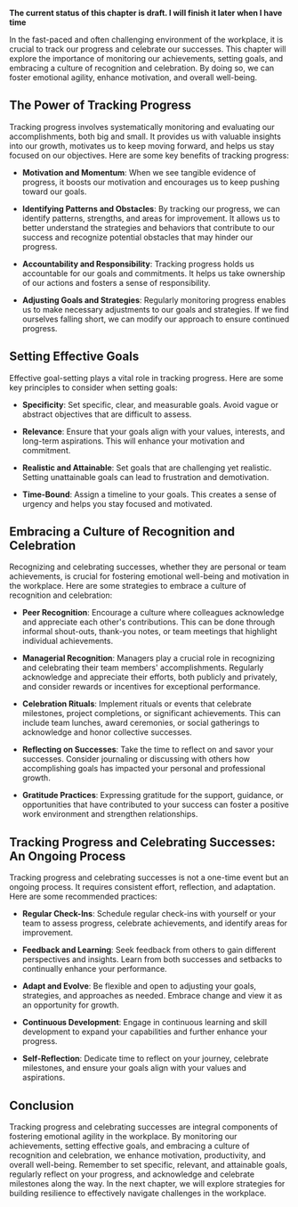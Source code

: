 **The current status of this chapter is draft. I will finish it later when I have time**

In the fast-paced and often challenging environment of the workplace, it is crucial to track our progress and celebrate our successes. This chapter will explore the importance of monitoring our achievements, setting goals, and embracing a culture of recognition and celebration. By doing so, we can foster emotional agility, enhance motivation, and overall well-being.

The Power of Tracking Progress
------------------------------

Tracking progress involves systematically monitoring and evaluating our accomplishments, both big and small. It provides us with valuable insights into our growth, motivates us to keep moving forward, and helps us stay focused on our objectives. Here are some key benefits of tracking progress:

* **Motivation and Momentum**: When we see tangible evidence of progress, it boosts our motivation and encourages us to keep pushing toward our goals.

* **Identifying Patterns and Obstacles**: By tracking our progress, we can identify patterns, strengths, and areas for improvement. It allows us to better understand the strategies and behaviors that contribute to our success and recognize potential obstacles that may hinder our progress.

* **Accountability and Responsibility**: Tracking progress holds us accountable for our goals and commitments. It helps us take ownership of our actions and fosters a sense of responsibility.

* **Adjusting Goals and Strategies**: Regularly monitoring progress enables us to make necessary adjustments to our goals and strategies. If we find ourselves falling short, we can modify our approach to ensure continued progress.

Setting Effective Goals
-----------------------

Effective goal-setting plays a vital role in tracking progress. Here are some key principles to consider when setting goals:

* **Specificity**: Set specific, clear, and measurable goals. Avoid vague or abstract objectives that are difficult to assess.

* **Relevance**: Ensure that your goals align with your values, interests, and long-term aspirations. This will enhance your motivation and commitment.

* **Realistic and Attainable**: Set goals that are challenging yet realistic. Setting unattainable goals can lead to frustration and demotivation.

* **Time-Bound**: Assign a timeline to your goals. This creates a sense of urgency and helps you stay focused and motivated.

Embracing a Culture of Recognition and Celebration
--------------------------------------------------

Recognizing and celebrating successes, whether they are personal or team achievements, is crucial for fostering emotional well-being and motivation in the workplace. Here are some strategies to embrace a culture of recognition and celebration:

* **Peer Recognition**: Encourage a culture where colleagues acknowledge and appreciate each other's contributions. This can be done through informal shout-outs, thank-you notes, or team meetings that highlight individual achievements.

* **Managerial Recognition**: Managers play a crucial role in recognizing and celebrating their team members' accomplishments. Regularly acknowledge and appreciate their efforts, both publicly and privately, and consider rewards or incentives for exceptional performance.

* **Celebration Rituals**: Implement rituals or events that celebrate milestones, project completions, or significant achievements. This can include team lunches, award ceremonies, or social gatherings to acknowledge and honor collective successes.

* **Reflecting on Successes**: Take the time to reflect on and savor your successes. Consider journaling or discussing with others how accomplishing goals has impacted your personal and professional growth.

* **Gratitude Practices**: Expressing gratitude for the support, guidance, or opportunities that have contributed to your success can foster a positive work environment and strengthen relationships.

Tracking Progress and Celebrating Successes: An Ongoing Process
---------------------------------------------------------------

Tracking progress and celebrating successes is not a one-time event but an ongoing process. It requires consistent effort, reflection, and adaptation. Here are some recommended practices:

* **Regular Check-Ins**: Schedule regular check-ins with yourself or your team to assess progress, celebrate achievements, and identify areas for improvement.

* **Feedback and Learning**: Seek feedback from others to gain different perspectives and insights. Learn from both successes and setbacks to continually enhance your performance.

* **Adapt and Evolve**: Be flexible and open to adjusting your goals, strategies, and approaches as needed. Embrace change and view it as an opportunity for growth.

* **Continuous Development**: Engage in continuous learning and skill development to expand your capabilities and further enhance your progress.

* **Self-Reflection**: Dedicate time to reflect on your journey, celebrate milestones, and ensure your goals align with your values and aspirations.

Conclusion
----------

Tracking progress and celebrating successes are integral components of fostering emotional agility in the workplace. By monitoring our achievements, setting effective goals, and embracing a culture of recognition and celebration, we enhance motivation, productivity, and overall well-being. Remember to set specific, relevant, and attainable goals, regularly reflect on your progress, and acknowledge and celebrate milestones along the way. In the next chapter, we will explore strategies for building resilience to effectively navigate challenges in the workplace.
